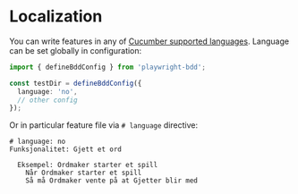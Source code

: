 # Localization
You can write features in any of [Cucumber supported languages](https://cucumber.io/docs/gherkin/languages/). Language can be set globally in configuration:

```ts
import { defineBddConfig } from 'playwright-bdd';

const testDir = defineBddConfig({
  language: 'no',
  // other config
});
```

Or in particular feature file via `# language` directive:

```gherkin
# language: no
Funksjonalitet: Gjett et ord

  Eksempel: Ordmaker starter et spill
    Når Ordmaker starter et spill
    Så må Ordmaker vente på at Gjetter blir med
```


